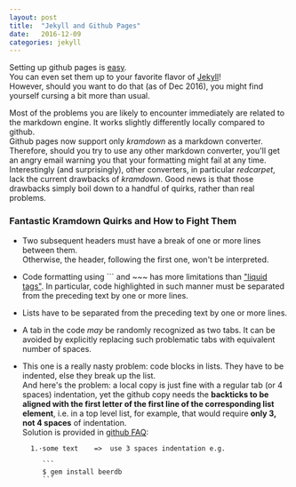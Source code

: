 ```yaml
---
layout: post
title:  "Jekyll and Github Pages"
date:   2016-12-09
categories: jekyll
---
```


Setting up github pages is [easy][github pages setup].  
You can even set them up to your favorite flavor of [Jekyll][jekyll]!  
However, should you want to do that (as of Dec 2016), you might find yourself cursing a bit more than usual.  

Most of the problems you are likely to encounter immediately are related to the markdown engine.  It works slightly differently locally compared to github.  
Github pages now support only *kramdown* as a markdown converter. Therefore, should you try to use any other markdown converter, you'll get an angry email warning you that your formatting might fail at any time. Interestingly (and surprisingly), other converters, in particular *redcarpet*, lack the current drawbacks of *kramdown*.
Good news is that those drawbacks simply boil down to a handful of quirks, rather than real problems.

### Fantastic Kramdown Quirks and How to Fight Them

* Two subsequent headers must have a break of one or more lines between them.  
Otherwise, the header, following the first one, won't be interpreted. 

* Code formatting using \`\`\` and ~~~ has more limitations than ["liquid tags"][liquidtags]. 
In particular, code highlighted in such manner must be separated from the preceding text by one or more lines.

* Lists have to be separated from the preceding text by one or more lines.

* A tab in the code *may* be randomly recognized as two tabs. It can be avoided by explicitly replacing such problematic tabs with equivalent number of spaces.

* This one is a really nasty problem: code blocks in lists.  They have to be indented, else they break up the list.  
And here's the problem: a local copy is just fine with a regular tab (or 4 spaces) indentation, yet the github copy needs the **backticks to be aligned with the first letter of the first line of the corresponding list element**, i.e. in a top level list, for example, that would require **only 3, not 4 spaces** of indentation.  
Solution is provided in [github FAQ][codelist]:
  ```
	1.·some text    =>  use 3 spaces indentation e.g.

	   ```
	   $ gem install beerdb
	   ```
  ```
	
	
[github pages setup]: https://pages.github.com/
[jekyll]: https://jekyllrb.com/
[liquidtags]: https://jekyllrb.com/docs/templates/
[codelist]: https://github.com/planetjekyll/quickrefs/blob/master/FAQ.md#q-how-can-i-get-backtick-fenced-code-blocks-eg--working-inside-lists-with-kramdown